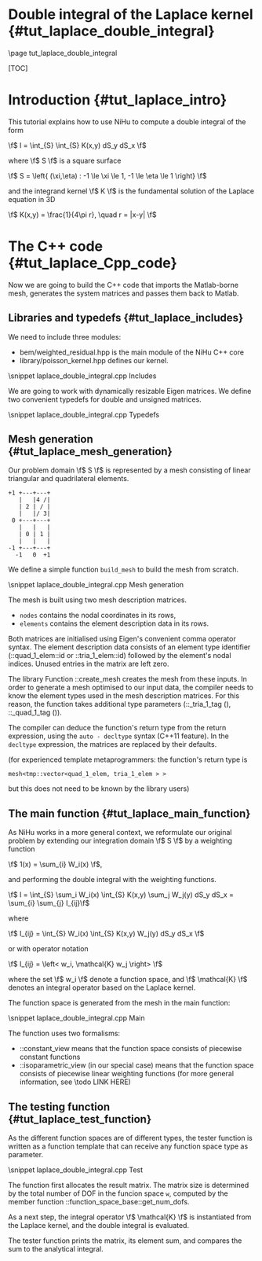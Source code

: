 Double integral of the Laplace kernel {#tut_laplace_double_integral}
=====================================

\page tut_laplace_double_integral

[TOC]

Introduction {#tut_laplace_intro}
============

This tutorial explains how to use NiHu to compute a double integral of the form

\f$ I = \int_{S} \int_{S} K(x,y) dS_y dS_x \f$

where \f$ S \f$ is a square surface

\f$ S = \left\{ (\xi,\eta) : -1 \le \xi \le 1, -1 \le \eta \le 1 \right\} \f$

and the integrand kernel \f$ K \f$ is the fundamental solution of the Laplace equation in 3D

\f$ K(x,y) = \frac{1}{4\pi r}, \quad r = |x-y| \f$


The C++ code {#tut_laplace_Cpp_code}
============

Now we are going to build the C++ code that imports the Matlab-borne mesh,
generates the system matrices and passes them back to Matlab.

Libraries and typedefs {#tut_laplace_includes}
----------------------

We need to include three modules:
- bem/weighted_residual.hpp is the main module of the NiHu C++ core
- library/poisson_kernel.hpp defines our kernel.

\snippet laplace_double_integral.cpp Includes

We are going to work with dynamically resizable Eigen matrices. We define two convenient typedefs for double and unsigned matrices.

\snippet laplace_double_integral.cpp Typedefs


Mesh generation {#tut_laplace_mesh_generation}
---------------

Our problem domain \f$ S \f$ is represented by a mesh consisting of linear triangular and quadrilateral elements.

	+1 +---+---+
	   |   |4 /|
	   | 2 | / |
	   |   |/ 3|
	 0 +---+---+
	   |   |   |
	   | 0 | 1 |
	   |   |   |
	-1 +---+---+
	  -1   0  +1

We define a simple function `build_mesh` to build the mesh from scratch.

\snippet laplace_double_integral.cpp Mesh generation

The mesh is built using two mesh description matrices.
- `nodes` contains the nodal coordinates in its rows,
- `elements` contains the element description data in its rows.

Both matrices are initialised using Eigen's convenient comma operator syntax.
The element description data consists of an element type identifier (::quad_1_elem::id or ::tria_1_elem::id) followed by the element's nodal indices.
Unused entries in the matrix are left zero.

The library Function ::create_mesh creates the mesh from these inputs.
In order to generate a mesh optimised to our input data, the compiler needs to know the element types used in the mesh description matrices.
For this reason, the function takes additional type parameters (::_tria_1_tag (), ::_quad_1_tag ()).

The compiler can deduce the function's return type from the return expression, using the `auto - decltype` syntax (C++11 feature).
In the `decltype` expression, the matrices are replaced by their defaults.

(for experienced template metaprogrammers: the function's return type is

	mesh<tmp::vector<quad_1_elem, tria_1_elem > >

but this does not need to be known by the library users)


The main function {#tut_laplace_main_function}
-----------------

As NiHu works in a more general context, we reformulate our original problem by extending our integration domain \f$ S \f$ by a weighting function

\f$ 1(x) = \sum_{i} W_i(x) \f$,

and performing the double integral with the weighting functions.

\f$ I = \int_{S} \sum_i W_i(x) \int_{S} K(x,y) \sum_j W_j(y) dS_y dS_x = \sum_{i} \sum_{j} I_{ij}\f$

where

\f$ I_{ij} = \int_{S} W_i(x) \int_{S} K(x,y) W_j(y) dS_y dS_x \f$

or with operator notation

\f$ I_{ij} = \left< w_i, \mathcal{K} w_j \right> \f$

where the set \f$ w_i \f$ denote a function space, and \f$ \mathcal{K} \f$ denotes an integral operator based on the Laplace kernel.

The function space is generated from the mesh in the main function:

\snippet laplace_double_integral.cpp Main

The function uses two formalisms:
- ::constant_view means that the function space consists of piecewise constant functions
- ::isoparametric_view (in our special case) means that the function space consists of piecewise linear weighting functions (for more general information, see \todo LINK HERE)


The testing function {#tut_laplace_test_function}
--------------------

As the different function spaces are of different types, the tester function is written as a function template that can receive any function space type as parameter.

\snippet laplace_double_integral.cpp Test

The function first allocates the result matrix. The matrix size is determined by the total number of DOF in the funcion space `w`, computed by the member function ::function_space_base::get_num_dofs.

As a next step, the integral operator \f$ \mathcal{K} \f$ is instantiated from the Laplace kernel, and the double integral is evaluated.

The tester function prints the matrix, its element sum, and compares the sum to the analytical integral.
